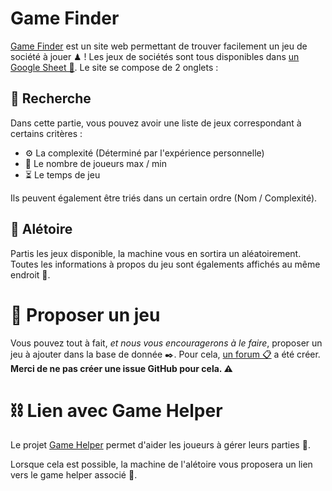 # Game Finder

[Game Finder](https://game-finder.djredstone.repl.co) est un site web permettant de trouver facilement un jeu de société à jouer ♟ ! Les jeux de sociétés sont tous disponibles dans [un Google Sheet 📔](https://docs.google.com/spreadsheets/d/1SmKEXTDvOt-jvDs6K9DEGeoWtzDzluDdw1rSQv_rV1k/edit?usp=sharing). Le site se compose de 2 onglets :

## 🔎 Recherche

Dans cette partie, vous pouvez avoir une liste de jeux correspondant à certains critères :

- ⚙️ La complexité (Déterminé par l'expérience personnelle)
- 👥 Le nombre de joueurs max / min
- ⏳ Le temps de jeu

Ils peuvent également être triés dans un certain ordre (Nom / Complexité).

## 🎲 Alétoire

Partis les jeux disponible, la machine vous en sortira un aléatoirement. Toutes les informations à propos du jeu sont égalements affichés au même endroit 📜.

# 📮 Proposer un jeu

Vous pouvez tout à fait, *et nous vous encouragerons à le faire*, proposer un jeu à ajouter dans la base de donnée ✒️. Pour cela, [un forum 📋](https://surveyheart.com/form/62f69706a5ffb516b478ba2b) a été créer.  **Merci de ne pas créer une issue GitHub pour cela. ⚠️**

# ⛓ Lien avec Game Helper

Le projet [Game Helper](https://github.com/DjRedstone/game-helper) permet d'aider les joueurs à gérer leurs parties 🛃.

Lorsque cela est possible, la machine de l'alétoire vous proposera un lien vers le game helper associé 🧭.